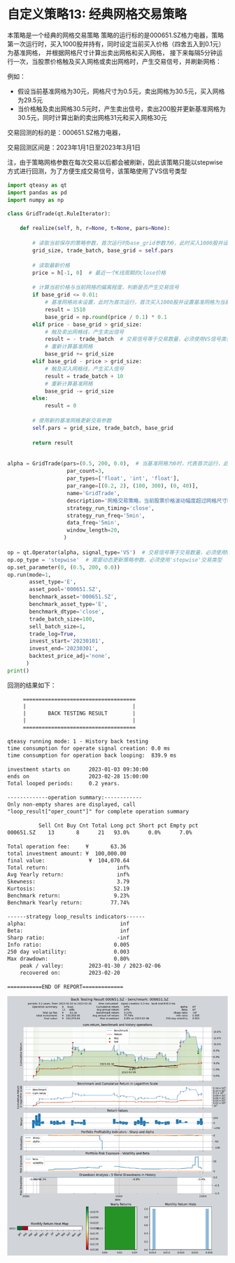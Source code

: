 # 自定义策略13: 经典网格交易策略

本策略是一个经典的网格交易策略
策略的运行标的是000651.SZ格力电器，策略第一次运行时，买入1000股并持有，同时设定当前买入价格（四舍五入到0.1元）为基准网格，
并根据网格尺寸计算出卖出网格和买入网格， 接下来每隔5分钟运行一次，当股票价格触及买入网格或卖出网格时，产生交易信号，并刷新网格：

例如：
- 假设当前基准网格为30元，网格尺寸为0.5元，卖出网格为30.5元，买入网格为29.5元
- 当价格触及卖出网格30.5元时，产生卖出信号，卖出200股并更新基准网格为30.5元，同时计算出新的卖出网格31元和买入网格30元

交易回测的标的是：000651.SZ格力电器，

交易回测区间是：2023年1月1日至2023年3月1日

注，由于策略网格参数在每次交易以后都会被刷新，因此该策略只能以stepwise方式进行回测，为了方便生成交易信号，该策略使用了VS信号类型

```python
import qteasy as qt
import pandas as pd
import numpy as np
```


```python
class GridTrade(qt.RuleIterator):
    
    def realize(self, h, r=None, t=None, pars=None):
        
        # 读取当前保存的策略参数，首次运行时base_grid参数为0，此时买入1000股并设置当前价格为基准网格
        grid_size, trade_batch, base_grid = self.pars

        # 读取最新价格
        price = h[-1, 0]  # 最近一个K线周期的close价格
        
        # 计算当前价格与当前网格的偏离程度，判断是否产生交易信号
        if base_grid <= 0.01:
            # 基准网格尚未设置，此时为首次运行，首次买入1000股并设置基准网格为当前价格（精确到0.1元）
            result = 1510
            base_grid = np.round(price / 0.1) * 0.1
        elif price - base_grid > grid_size:
            # 触及卖出网格线，产生卖出信号
            result = - trade_batch  # 交易信号等于交易数量，必须使用VS信号类型
            # 重新计算基准网格
            base_grid += grid_size 
        elif base_grid - price > grid_size:
            # 触及买入网格线，产生买入信号
            result = trade_batch + 10
            # 重新计算基准网格
            base_grid -= grid_size
        else:
            result = 0
        
        # 使用新的基准网格更新交易参数
        self.pars = grid_size, trade_batch, base_grid
        
        return result
            
```


```python
alpha = GridTrade(pars=(0.5, 200, 0.0),  # 当基准网格为0时，代表首次运行，此时买入1000股，并设置当前价为基准网格
                   par_count=3,
                   par_types=['float', 'int', 'float'],
                   par_range=[(0.2, 2), (100, 300), (0, 40)],
                   name='GridTrade',
                   description='网格交易策略，当前股票价格波动幅度超过网格尺寸时，产生卖出或买入交易信号，并更新网格',
                   strategy_run_timing='close',
                   strategy_run_freq='5min',
                   data_freq='5min',
                   window_length=20,
                  ) 

op = qt.Operator(alpha, signal_type='VS')  # 交易信号等于交易数量，必须使用VS信号类型
op.op_type = 'stepwise'  # 需要动态更新策略参数，必须使用'stepwise'交易类型
op.set_parameter(0, (0.5, 200, 0.0))
op.run(mode=1,
       asset_type='E',
       asset_pool='000651.SZ',
       benchmark_asset='000651.SZ',
       benchmark_asset_type='E',
       benchmark_dtype='close',
       trade_batch_size=100,
       sell_batch_size=1,
       trade_log=True,
       invest_start='20230101',
       invest_end='20230301',
       backtest_price_adj='none',
      )
print()
```
回测的结果如下：
    
         ====================================
         |                                  |
         |       BACK TESTING RESULT        |
         |                                  |
         ====================================
    
    qteasy running mode: 1 - History back testing
    time consumption for operate signal creation: 0.0 ms
    time consumption for operation back looping:  839.9 ms
    
    investment starts on      2023-01-03 09:30:00
    ends on                   2023-02-28 15:00:00
    Total looped periods:     0.2 years.
    
    -------------operation summary:------------
    Only non-empty shares are displayed, call 
    "loop_result["oper_count"]" for complete operation summary
    
              Sell Cnt Buy Cnt Total Long pct Short pct Empty pct
    000651.SZ    13       8      21   93.0%      0.0%      7.0%   
    
    Total operation fee:     ¥       63.36
    total investment amount: ¥  100,000.00
    final value:              ¥  104,070.64
    Total return:                      inf% 
    Avg Yearly return:                 inf%
    Skewness:                          3.79
    Kurtosis:                         52.19
    Benchmark return:                 9.23% 
    Benchmark Yearly return:         77.74%
    
    ------strategy loop_results indicators------ 
    alpha:                              inf
    Beta:                               inf
    Sharp ratio:                       -inf
    Info ratio:                       0.005
    250 day volatility:               0.003
    Max drawdown:                     0.80% 
        peak / valley:        2023-01-30 / 2023-02-06
        recovered on:         2023-02-20
    
    ===========END OF REPORT=============
    



    
![png](img/output_13_1.png)
    


    



```python

```
